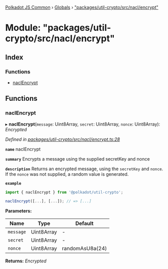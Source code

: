 [Polkadot JS Common](../README.md) › [Globals](../globals.md) › ["packages/util-crypto/src/nacl/encrypt"](_packages_util_crypto_src_nacl_encrypt_.md)

# Module: "packages/util-crypto/src/nacl/encrypt"

## Index

### Functions

* [naclEncrypt](_packages_util_crypto_src_nacl_encrypt_.md#naclencrypt)

## Functions

###  naclEncrypt

▸ **naclEncrypt**(`message`: Uint8Array, `secret`: Uint8Array, `nonce`: Uint8Array): *Encrypted*

*Defined in [packages/util-crypto/src/nacl/encrypt.ts:28](https://github.com/polkadot-js/common/blob/a0251ff6/packages/util-crypto/src/nacl/encrypt.ts#L28)*

**`name`** naclEncrypt

**`summary`** Encrypts a message using the supplied secretKey and nonce

**`description`** 
Returns an encrypted message, using the `secretKey` and `nonce`. If the `nonce` was not supplied, a random value is generated.

**`example`** 
<BR>

```javascript
import { naclEncrypt } from '@polkadot/util-crypto';

naclEncrypt([...], [...]); // => [...]
```

**Parameters:**

Name | Type | Default |
------ | ------ | ------ |
`message` | Uint8Array | - |
`secret` | Uint8Array | - |
`nonce` | Uint8Array | randomAsU8a(24) |

**Returns:** *Encrypted*
